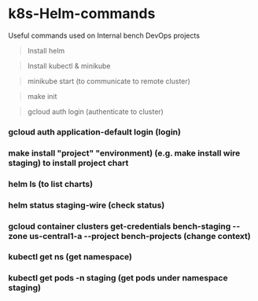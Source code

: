 # k8s-Helm-commands
Useful commands used on Internal bench DevOps projects

>Install helm

>Install kubectl & minikube

> minikube start (to communicate to remote cluster)

> make init

> gcloud auth login (authenticate to cluster)

### gcloud auth application-default login (login)
### make install "project" "environment) (e.g. make install wire staging) to install project chart
### helm ls (to list charts)
### helm status staging-wire (check status)
### gcloud container clusters get-credentials bench-staging --zone us-central1-a --project bench-projects (change context)
### kubectl get ns (get namespace)
### kubectl get pods -n staging (get pods under namespace staging)

